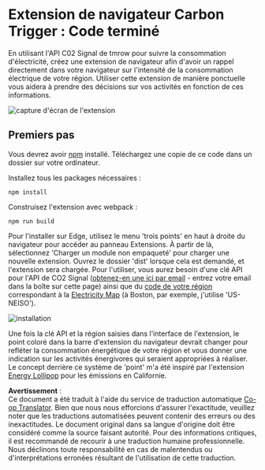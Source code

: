 <!--
CO_OP_TRANSLATOR_METADATA:
{
  "original_hash": "fab4e6b4f0efcd587a9029d82991f597",
  "translation_date": "2025-08-23T23:48:39+00:00",
  "source_file": "5-browser-extension/solution/README.md",
  "language_code": "fr"
}
-->
# Extension de navigateur Carbon Trigger : Code terminé

En utilisant l'API C02 Signal de tmrow pour suivre la consommation d'électricité, créez une extension de navigateur afin d'avoir un rappel directement dans votre navigateur sur l'intensité de la consommation électrique de votre région. Utiliser cette extension de manière ponctuelle vous aidera à prendre des décisions sur vos activités en fonction de ces informations.

![capture d'écran de l'extension](../../../../5-browser-extension/extension-screenshot.png)

## Premiers pas

Vous devrez avoir [npm](https://npmjs.com) installé. Téléchargez une copie de ce code dans un dossier sur votre ordinateur.

Installez tous les packages nécessaires :

```
npm install
```

Construisez l'extension avec webpack :

```
npm run build
```

Pour l'installer sur Edge, utilisez le menu 'trois points' en haut à droite du navigateur pour accéder au panneau Extensions. À partir de là, sélectionnez 'Charger un module non empaqueté' pour charger une nouvelle extension. Ouvrez le dossier 'dist' lorsque cela est demandé, et l'extension sera chargée. Pour l'utiliser, vous aurez besoin d'une clé API pour l'API de CO2 Signal ([obtenez-en une ici par email](https://www.co2signal.com/) - entrez votre email dans la boîte sur cette page) ainsi que du [code de votre région](http://api.electricitymap.org/v3/zones) correspondant à la [Electricity Map](https://www.electricitymap.org/map) (à Boston, par exemple, j'utilise 'US-NEISO').

![installation](../../../../5-browser-extension/install-on-edge.png)

Une fois la clé API et la région saisies dans l'interface de l'extension, le point coloré dans la barre d'extension du navigateur devrait changer pour refléter la consommation énergétique de votre région et vous donner une indication sur les activités énergivores qui seraient appropriées à réaliser. Le concept derrière ce système de 'point' m'a été inspiré par l'extension [Energy Lollipop](https://energylollipop.com/) pour les émissions en Californie.

**Avertissement** :  
Ce document a été traduit à l'aide du service de traduction automatique [Co-op Translator](https://github.com/Azure/co-op-translator). Bien que nous nous efforcions d'assurer l'exactitude, veuillez noter que les traductions automatisées peuvent contenir des erreurs ou des inexactitudes. Le document original dans sa langue d'origine doit être considéré comme la source faisant autorité. Pour des informations critiques, il est recommandé de recourir à une traduction humaine professionnelle. Nous déclinons toute responsabilité en cas de malentendus ou d'interprétations erronées résultant de l'utilisation de cette traduction.